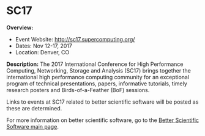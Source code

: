 
# SC17

**Overview:**
- Event Website: http://sc17.supercomputing.org/
- Dates: Nov 12-17, 2017
- Location: Denver, CO

**Description:**  The 2017 International Conference for High Performance Computing, Networking, Storage and Analysis (SC17) brings together the international high performance computing community for an exceptional program of technical presentations, papers, informative tutorials, timely research posters and Birds-of-a-Feather (BoF) sessions.

Links to events at SC17 related to better scientific software will be posted as these are determined.

For more information on better scientific software, go to the [Better Scientific Software main page](http://betterscientificsoftware.info).

<!---
Publish: yes
Categories: planning, crosscutting
Topics: software engineering
Tags: conference
Level: 2
Prerequisites: default
Aggregate: none
--->
